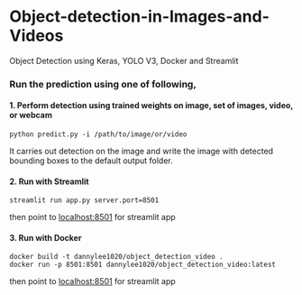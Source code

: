 # Object-detection-in-Images-and-Videos
Object Detection using Keras, YOLO V3, Docker and Streamlit

### Run the prediction using one of following,

#### 1. Perform detection using trained weights on image, set of images, video, or webcam
    python predict.py -i /path/to/image/or/video

It carries out detection on the image and write the image with detected bounding boxes to the default output folder.

#### 2. Run with Streamlit
    streamlit run app.py server.port=8501
then point to [localhost:8501](https://localhost:8501) for streamlit app
#### 3. Run with Docker
    docker build -t dannylee1020/object_detection_video .
    docker run -p 8501:8501 dannylee1020/object_detection_video:latest
then point to [localhost:8501](https://localhost:8501) for streamlit app
